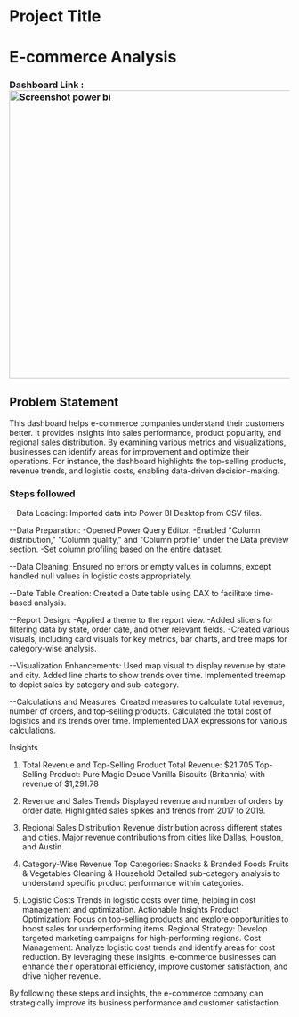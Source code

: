 
# Project Title

# E-commerce Analysis

### Dashboard Link : <img width="517" alt="Screenshot power bi" src="https://github.com/NikitaChoudhary0980/Projects/assets/170138127/bbd62bff-bee1-46a5-80f4-59496071856f">

## Problem Statement

This dashboard helps e-commerce companies understand their customers better. It provides insights into sales performance, product popularity, and regional sales distribution. By examining various metrics and visualizations, businesses can identify areas for improvement and optimize their operations. For instance, the dashboard highlights the top-selling products, revenue trends, and logistic costs, enabling data-driven decision-making.

### Steps followed 

--Data Loading: Imported data into Power BI Desktop from CSV files.

--Data Preparation:
-Opened Power Query Editor.
-Enabled "Column distribution," "Column quality," and "Column profile" under the Data preview section.
-Set column profiling based on the entire dataset.

--Data Cleaning: Ensured no errors or empty values in columns, except handled null values in logistic costs appropriately.

--Date Table Creation: Created a Date table using DAX to facilitate time-based analysis.

--Report Design:
-Applied a theme to the report view.
-Added slicers for filtering data by state, order date, and other relevant fields.
-Created various visuals, including card visuals for key metrics, bar charts, and tree maps for category-wise analysis.

--Visualization Enhancements:
Used map visual to display revenue by state and city.
Added line charts to show trends over time.
Implemented treemap to depict sales by category and sub-category.

--Calculations and Measures:
Created measures to calculate total revenue, number of orders, and top-selling products.
Calculated the total cost of logistics and its trends over time.
Implemented DAX expressions for various calculations.


Insights
1. Total Revenue and Top-Selling Product
Total Revenue: $21,705
Top-Selling Product: Pure Magic Deuce Vanilla Biscuits (Britannia) with revenue of $1,291.78

2. Revenue and Sales Trends
Displayed revenue and number of orders by order date.
Highlighted sales spikes and trends from 2017 to 2019.

3. Regional Sales Distribution
Revenue distribution across different states and cities.
Major revenue contributions from cities like Dallas, Houston, and Austin.

4. Category-Wise Revenue
Top Categories:
Snacks & Branded Foods
Fruits & Vegetables
Cleaning & Household
Detailed sub-category analysis to understand specific product performance within categories.

5. Logistic Costs
Trends in logistic costs over time, helping in cost management and optimization.
Actionable Insights
Product Optimization: Focus on top-selling products and explore opportunities to boost sales for underperforming items.
Regional Strategy: Develop targeted marketing campaigns for high-performing regions.
Cost Management: Analyze logistic cost trends and identify areas for cost reduction.
By leveraging these insights, e-commerce businesses can enhance their operational efficiency, improve customer satisfaction, and drive higher revenue.

By following these steps and insights, the e-commerce company can strategically improve its business performance and customer satisfaction.
